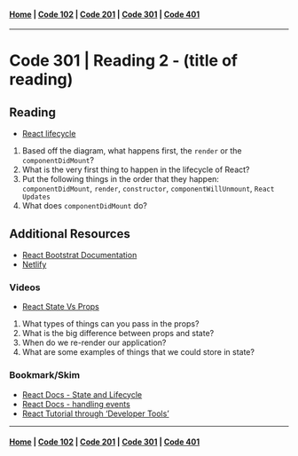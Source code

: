#### [Home](../README.md) | [Code 102](../102main.md) | [Code 201](../201main.md) | [Code 301](../301main.md) | [Code 401](../401main.md)
***
# Code 301 | Reading 2 - (title of reading)
## Reading
- [React lifecycle](https://medium.com/@joshuablankenshipnola/react-component-lifecycle-events-cb77e670a093)

1. Based off the diagram, what happens first, the `render` or the `componentDidMount`?
2. What is the very first thing to happen in the lifecycle of React?
3. Put the following things in the order that they happen: `componentDidMount`, `render`, `constructor`, `componentWillUnmount`, `React Updates`
4. What does `componentDidMount` do?

## Additional Resources
- [React Bootstrat Documentation](https://react-bootstrap.github.io/)
- [Netlify](https://www.netlify.com/)

### Videos
- [React State Vs Props](https://www.youtube.com/watch?v=IYvD9oBCuJI)

1. What types of things can you pass in the props?
2. What is the big difference between props and state?
3. When do we re-render our application?
4. What are some examples of things that we could store in state?

### Bookmark/Skim
- [React Docs - State and Lifecycle](https://reactjs.org/docs/state-and-lifecycle.html)
- [React Docs - handling events](https://reactjs.org/docs/handling-events.html)
- [React Tutorial through ‘Developer Tools’](https://reactjs.org/tutorial/tutorial.html)

***
#### [Home](../README.md) | [Code 102](../102main.md) | [Code 201](../201main.md) | [Code 301](../301main.md) | [Code 401](../401main.md)